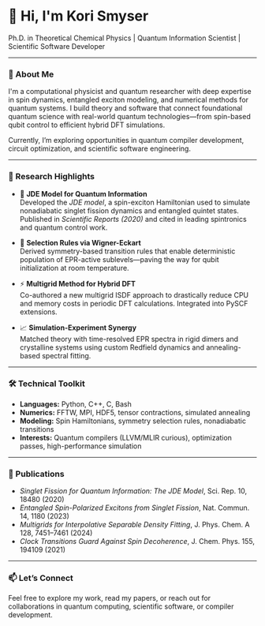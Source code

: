 # 👋 Hi, I'm Kori Smyser

Ph.D. in Theoretical Chemical Physics | Quantum Information Scientist | Scientific Software Developer

---

### 🔬 About Me

I'm a computational physicist and quantum researcher with deep expertise in spin dynamics, entangled exciton modeling, and numerical methods for quantum systems. I build theory and software that connect foundational quantum science with real-world quantum technologies—from spin-based qubit control to efficient hybrid DFT simulations.

Currently, I’m exploring opportunities in quantum compiler development, circuit optimization, and scientific software engineering.

---

### 🧠 Research Highlights

- 📘 **JDE Model for Quantum Information**  
  Developed the *JDE model*, a spin-exciton Hamiltonian used to simulate nonadiabatic singlet fission dynamics and entangled quintet states. Published in *Scientific Reports (2020)* and cited in leading spintronics and quantum control work.

- 🎯 **Selection Rules via Wigner-Eckart**  
  Derived symmetry-based transition rules that enable deterministic population of EPR-active sublevels—paving the way for qubit initialization at room temperature.

- ⚡ **Multigrid Method for Hybrid DFT**  
  Co-authored a new multigrid ISDF approach to drastically reduce CPU and memory costs in periodic DFT calculations. Integrated into PySCF extensions.

- 📈 **Simulation-Experiment Synergy**  
  Matched theory with time-resolved EPR spectra in rigid dimers and crystalline systems using custom Redfield dynamics and annealing-based spectral fitting.

---

### 🛠 Technical Toolkit

- **Languages:** Python, C++, C, Bash  
- **Numerics:** FFTW, MPI, HDF5, tensor contractions, simulated annealing  
- **Modeling:** Spin Hamiltonians, symmetry selection rules, nonadiabatic transitions  
- **Interests:** Quantum compilers (LLVM/MLIR curious), optimization passes, high-performance simulation

---

### 📄 Publications

- *Singlet Fission for Quantum Information: The JDE Model*, Sci. Rep. 10, 18480 (2020)  
- *Entangled Spin-Polarized Excitons from Singlet Fission*, Nat. Commun. 14, 1180 (2023)  
- *Multigrids for Interpolative Separable Density Fitting*, J. Phys. Chem. A 128, 7451–7461 (2024)  
- *Clock Transitions Guard Against Spin Decoherence*, J. Chem. Phys. 155, 194109 (2021)

---

### 📫 Let’s Connect

Feel free to explore my work, read my papers, or reach out for collaborations in quantum computing, scientific software, or compiler development.

<!-- Optionally add badges or pinned repos below -->
